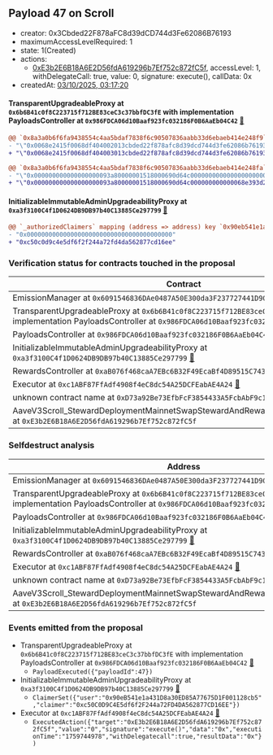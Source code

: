 ## Payload 47 on Scroll

- creator: 0x3Cbded22F878aFC8d39dCD744d3Fe62086B76193
- maximumAccessLevelRequired: 1
- state: 1(Created)
- actions:
  - [0xE3b2E6B18A6E2D56fdA619296b7Ef752c872fC5f](https://scrollscan.com/address/0xE3b2E6B18A6E2D56fdA619296b7Ef752c872fC5f), accessLevel: 1, withDelegateCall: true, value: 0, signature: execute(), callData: 0x
- createdAt: [03/10/2025, 03:17:20](https://scrollscan.com/tx/0x0c74a4e9d3de25e4e9a4ca07af6532cb4c7b6cbf9d4567153e9ef66f1d6fef07)

#### TransparentUpgradeableProxy at `0x6b6B41c0f8C223715f712BE83ceC3c37bbfDC3fE` with implementation PayloadsController at `0x986FDCA06d10Baaf923fc032186F0B6AaEb04C42` [:ghost:](https://github.com/bgd-labs/aave-address-book  "GovernanceV3Scroll.PAYLOADS_CONTROLLER")

```diff
@@ `0x8a3a0b6f6fa9438554c4aa5bdaf7838f6c90507836aabb33d6ebaeb414e248f9` raw  @@
- "\"0x0068e2415f0068df404002013cbded22f878afc8d39dcd744d3fe62086b76193\""
+ "\"0x0068e2415f0068df404003013cbded22f878afc8d39dcd744d3fe62086b76193\""

@@ `0x8a3a0b6f6fa9438554c4aa5bdaf7838f6c90507836aabb33d6ebaeb414e248fa` raw  @@
- "\"0x000000000000000000093a80000001518000690d64c000000000000000000000\""
+ "\"0x000000000000000000093a80000001518000690d64c000000000000068e393d2\""

```
#### InitializableImmutableAdminUpgradeabilityProxy at `0xa3f3100C4f1D0624DB9DB97b40C13885Ce297799` [:ghost:](https://github.com/bgd-labs/aave-address-book  "AaveV3Scroll.DEFAULT_INCENTIVES_CONTROLLER")

```diff
@@ `_authorizedClaimers` mapping (address => address) key `0x90eb541e1a431d8a30ed85a77675d1f001128cb5` @@
- "0x0000000000000000000000000000000000000000"
+ "0xc50c0d9c4e5df6f2f244a72fd4da562877cd16ee"

```
### Verification status for contracts touched in the proposal

| Contract | Status |
|---------|------------|
| EmissionManager at `0x6091546836DAe0487A50E300da3F237727441D90` [:ghost:](https://github.com/bgd-labs/aave-address-book  "AaveV3Scroll.EMISSION_MANAGER") | Contract |
| TransparentUpgradeableProxy at `0x6b6B41c0f8C223715f712BE83ceC3c37bbfDC3fE` with implementation PayloadsController at `0x986FDCA06d10Baaf923fc032186F0B6AaEb04C42` [:ghost:](https://github.com/bgd-labs/aave-address-book  "GovernanceV3Scroll.PAYLOADS_CONTROLLER") | Contract |
| PayloadsController at `0x986FDCA06d10Baaf923fc032186F0B6AaEb04C42` | Contract |
| InitializableImmutableAdminUpgradeabilityProxy at `0xa3f3100C4f1D0624DB9DB97b40C13885Ce297799` [:ghost:](https://github.com/bgd-labs/aave-address-book  "AaveV3Scroll.DEFAULT_INCENTIVES_CONTROLLER") | Contract |
| RewardsController at `0xaB076f468caA7EBc6B32F49EcaBf4D89515C743A` | Contract |
| Executor at `0xc1ABF87FfAdf4908f4eC8dc54A25DCFEabAE4A24` [:ghost:](https://github.com/bgd-labs/aave-address-book  "AaveV3Scroll.ACL_ADMIN") | Contract |
| unknown contract name at `0xD73a92Be73EfbFcF3854433A5FcbAbF9c1316073` | EOA |
| AaveV3Scroll_StewardDeploymentMainnetSwapStewardAndRewardsSteward_20250821 at `0xE3b2E6B18A6E2D56fdA619296b7Ef752c872fC5f` | Contract |

### Selfdestruct analysis

| Address | Result |
|---------|------------|
| EmissionManager at `0x6091546836DAe0487A50E300da3F237727441D90` [:ghost:](https://github.com/bgd-labs/aave-address-book  "AaveV3Scroll.EMISSION_MANAGER") | Safe |
| TransparentUpgradeableProxy at `0x6b6B41c0f8C223715f712BE83ceC3c37bbfDC3fE` with implementation PayloadsController at `0x986FDCA06d10Baaf923fc032186F0B6AaEb04C42` [:ghost:](https://github.com/bgd-labs/aave-address-book  "GovernanceV3Scroll.PAYLOADS_CONTROLLER") | DelegateCall |
| PayloadsController at `0x986FDCA06d10Baaf923fc032186F0B6AaEb04C42` | Safe |
| InitializableImmutableAdminUpgradeabilityProxy at `0xa3f3100C4f1D0624DB9DB97b40C13885Ce297799` [:ghost:](https://github.com/bgd-labs/aave-address-book  "AaveV3Scroll.DEFAULT_INCENTIVES_CONTROLLER") | DelegateCall |
| RewardsController at `0xaB076f468caA7EBc6B32F49EcaBf4D89515C743A` | Safe |
| Executor at `0xc1ABF87FfAdf4908f4eC8dc54A25DCFEabAE4A24` [:ghost:](https://github.com/bgd-labs/aave-address-book  "AaveV3Scroll.ACL_ADMIN") | DelegateCall |
| unknown contract name at `0xD73a92Be73EfbFcF3854433A5FcbAbF9c1316073` | EOA |
| AaveV3Scroll_StewardDeploymentMainnetSwapStewardAndRewardsSteward_20250821 at `0xE3b2E6B18A6E2D56fdA619296b7Ef752c872fC5f` | Safe |

### Events emitted from the proposal

- TransparentUpgradeableProxy at `0x6b6B41c0f8C223715f712BE83ceC3c37bbfDC3fE` with implementation PayloadsController at `0x986FDCA06d10Baaf923fc032186F0B6AaEb04C42` [:ghost:](https://github.com/bgd-labs/aave-address-book  "GovernanceV3Scroll.PAYLOADS_CONTROLLER")
  - `PayloadExecuted({"payloadId":47})`
- InitializableImmutableAdminUpgradeabilityProxy at `0xa3f3100C4f1D0624DB9DB97b40C13885Ce297799` [:ghost:](https://github.com/bgd-labs/aave-address-book  "AaveV3Scroll.DEFAULT_INCENTIVES_CONTROLLER")
  - `ClaimerSet({"user":"0x90eB541e1a431D8a30ED85A77675D1F001128cb5","claimer":"0xc50C0D9C4E5df6f2F244a72FD4DA562877CD16EE"})`
- Executor at `0xc1ABF87FfAdf4908f4eC8dc54A25DCFEabAE4A24` [:ghost:](https://github.com/bgd-labs/aave-address-book  "AaveV3Scroll.ACL_ADMIN")
  - `ExecutedAction({"target":"0xE3b2E6B18A6E2D56fdA619296b7Ef752c872fC5f","value":"0","signature":"execute()","data":"0x","executionTime":"1759744978","withDelegatecall":true,"resultData":"0x"})`
